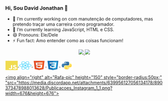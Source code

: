 ### Hi, Sou David Jonathan 👋
- 🔭 I’m currently working on com manutenção de computadores, mas pretendo traçar uma carreira como programador.
- 🌱 I’m currently learning JavaScript, HTML e CSS.
- 😄 Pronouns: Ele/Dele
- ⚡ Fun fact: Amo entender como as coisas funcionam!

<div align="center">
  <a href="https://github.com/davidjonathancf">
  <img height="180em" src="https://github-readme-stats.vercel.app/api?username=davidjonathancf&show_icons=true&theme=highcontrast&include_all_commits=true&count_private=true"/>
  <img height="180em" src="https://github-readme-stats.vercel.app/api/top-langs/?username=davidjonathancf&layout=compact&langs_count=7&theme=highcontrast"/>
</div>

  <div style="display: inline_block"><br>
  <img align="center" alt="Rafa-Js" height="30" width="40" src="https://raw.githubusercontent.com/devicons/devicon/master/icons/javascript/javascript-plain.svg">
  <img align="center" alt="Rafa-React" height="30" width="40" src="https://raw.githubusercontent.com/devicons/devicon/master/icons/react/react-original.svg">
  <img align="center" alt="Rafa-HTML" height="30" width="40" src="https://raw.githubusercontent.com/devicons/devicon/master/icons/html5/html5-original.svg">
  <img align="center" alt="Rafa-CSS" height="30" width="40" src="https://raw.githubusercontent.com/devicons/devicon/master/icons/css3/css3-original.svg">
  <img align="center" alt="Rafa-Python" height="30" width="40" src="https://raw.githubusercontent.com/devicons/devicon/master/icons/python/python-original.svg">
 
 <img align="right" alt="Rafa-pic" height="150" style="border-radius:50px;" "src="https://media.discordapp.net/attachments/639956127056134178/890373478988013628/Publicacoes_Instagram_1_1.png?width=676&height=676">
</div>
